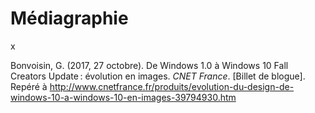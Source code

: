 # Médiagraphie

x
<p style="text-indent: -2en; padding-left: 2en;">Bonvoisin, G. (2017, 27 octobre). De Windows 1.0 à Windows 10 Fall Creators Update : évolution en images. <em>CNET France</em>. [Billet de blogue]. Repéré à <a href="http://www.cnetfrance.fr/produits/evolution-du-design-de-windows-10-a-windows-10-en-images-39794930.htm" target="_blank">http://www.cnetfrance.fr/produits/evolution-du-design-de-windows-10-a-windows-10-en-images-39794930.htm</a>
</p>

